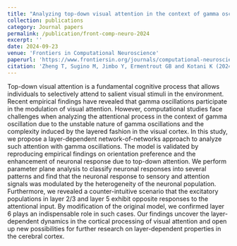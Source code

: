 ```yaml
---
title: "Analyzing top-down visual attention in the context of gamma oscillations: a layer-dependent network-of-networks approach"
collection: publications
category: Journal papers
permalink: /publication/front-comp-neuro-2024
excerpt: ''
date: 2024-09-23
venue: 'Frontiers in Computational Neuroscience'
paperurl: 'https://www.frontiersin.org/journals/computational-neuroscience/articles/10.3389/fncom.2024.1439632/full'
citation: 'Zheng T, Sugino M, Jimbo Y, Ermentrout GB and Kotani K (2024) Analyzing top-down visual attention in the context of gamma oscillations: a layer- dependent network-of- networks approach. Front. Comput. Neurosci. 18:1439632. doi: 10.3389/fncom.2024.1439632'
---
```


Top-down visual attention is a fundamental cognitive process that allows individuals to selectively attend to salient visual stimuli in the environment. Recent empirical findings have revealed that gamma oscillations participate in the modulation of visual attention. However, computational studies face challenges when analyzing the attentional process in the context of gamma oscillation due to the unstable nature of gamma oscillations and the complexity induced by the layered fashion in the visual cortex. In this study, we propose a layer-dependent network-of-networks approach to analyze such attention with gamma oscillations. The model is validated by reproducing empirical findings on orientation preference and the enhancement of neuronal response due to top-down attention. We perform parameter plane analysis to classify neuronal responses into several patterns and find that the neuronal response to sensory and attention signals was modulated by the heterogeneity of the neuronal population. Furthermore, we revealed a counter-intuitive scenario that the excitatory populations in layer 2/3 and layer 5 exhibit opposite responses to the attentional input. By modification of the original model, we confirmed layer 6 plays an indispensable role in such cases. Our findings uncover the layer-dependent dynamics in the cortical processing of visual attention and open up new possibilities for further research on layer-dependent properties in the cerebral cortex.